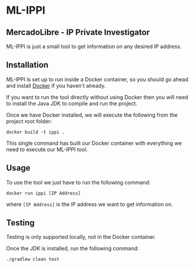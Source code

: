 # ML-IPPI
## MercadoLibre - IP Private Investigator

ML-IPPI is just a small tool to get information on any desired IP address.


## Installation

ML-IPPI is set up to run inside a Docker container, so you should go ahead and install [Docker](https://www.docker.com/get-started) if you haven't already.

If you want to run the tool directly without using Docker then you will need to install the Java JDK to compile and run the project.

Once we have Docker installed, we will execute the following from the project root folder:
```
docker build -t ippi .
```
This single command has built our Docker container with everything we need to execute our ML-IPPI tool.

## Usage

To use the tool we just have to run the following command:
```
docker run ippi [IP Address]
```
where `[IP Address]` is the IP address we want to get information on.

## Testing

Testing is only supported locally, not in the Docker container.

Once the JDK is installed, run the following command:
```
./gradlew clean test
```